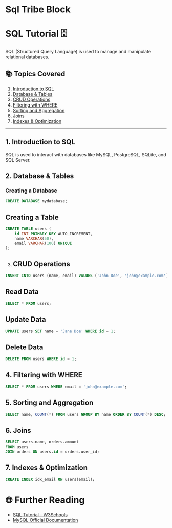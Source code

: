 # Sql Tribe Block
# SQL Tutorial 🗄️

SQL (Structured Query Language) is used to manage and manipulate relational databases.

## 📚 Topics Covered
1. [Introduction to SQL](#introduction-to-sql)
2. [Database & Tables](#database--tables)
3. [CRUD Operations](#crud-operations)
4. [Filtering with WHERE](#filtering-with-where)
5. [Sorting and Aggregation](#sorting-and-aggregation)
6. [Joins](#joins)
7. [Indexes & Optimization](#indexes--optimization)

---

## 1. Introduction to SQL  
SQL is used to interact with databases like MySQL, PostgreSQL, SQLite, and SQL Server.

## 2. Database & Tables  
### Creating a Database  
```sql
CREATE DATABASE mydatabase;
```
## Creating a Table
```sql
CREATE TABLE users (
    id INT PRIMARY KEY AUTO_INCREMENT,
    name VARCHAR(50),
    email VARCHAR(100) UNIQUE
);
```
3. ## CRUD Operations
```sql
INSERT INTO users (name, email) VALUES ('John Doe', 'john@example.com');
```
## Read Data
```sql
SELECT * FROM users;
```
## Update Data
```sql
UPDATE users SET name = 'Jane Doe' WHERE id = 1;
```
## Delete Data
```sql
DELETE FROM users WHERE id = 1;
```
## 4. Filtering with WHERE
```sql
SELECT * FROM users WHERE email = 'john@example.com';
```
## 5. Sorting and Aggregation
```sql
SELECT name, COUNT(*) FROM users GROUP BY name ORDER BY COUNT(*) DESC;
```
## 6. Joins
```sql
SELECT users.name, orders.amount 
FROM users 
JOIN orders ON users.id = orders.user_id;
```
## 7. Indexes & Optimization
```sql
CREATE INDEX idx_email ON users(email);
```
# 🌐 Further Reading
* [SQL Tutorial - W3Schools](https://www.w3schools.com/sql/)
* [MySQL Official Documentation](https://dev.mysql.com/doc/)
